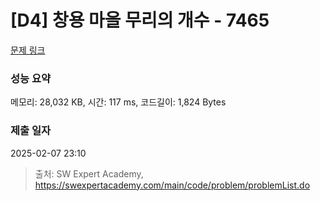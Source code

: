 # [D4] 창용 마을 무리의 개수 - 7465 

[문제 링크](https://swexpertacademy.com/main/code/problem/problemDetail.do?contestProbId=AWngfZVa9XwDFAQU) 

### 성능 요약

메모리: 28,032 KB, 시간: 117 ms, 코드길이: 1,824 Bytes

### 제출 일자

2025-02-07 23:10



> 출처: SW Expert Academy, https://swexpertacademy.com/main/code/problem/problemList.do